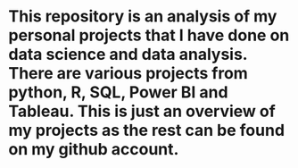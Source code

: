 # This repository is an analysis of my personal projects that I have done on data science and data analysis. There are various projects from python, R, SQL, Power BI and Tableau. This is just an overview of my projects as the rest can be found on my github account.
